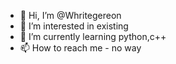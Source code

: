 - 👋 Hi, I’m @Whritegereon
- 👀 I’m interested in existing
- 🌱 I’m currently learning python,c++
- 📫 How to reach me - no way

<!---
Whritegereon/Whritegereon is a ✨ special ✨ repository because its `README.md` (this file) appears on your GitHub profile.
You can click the Preview link to take a look at your changes.
--->
